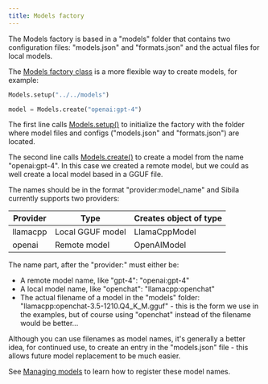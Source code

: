 ```yaml
---
title: Models factory
---
```



The Models factory is based in a "models" folder that contains two configuration files: "models.json" and "formats.json" and the actual files for local models. 

The [Models factory class](../api-reference/models.md) is a more flexible way to create models, for example:

``` python
Models.setup("../../models")

model = Models.create("openai:gpt-4")
```

The first line calls [Models.setup()](../api-reference/models.md#sibila.Models.setup) to initialize the factory with the folder where model files and configs ("models.json" and "formats.json") are located.

The second line calls [Models.create()](../api-reference/models.md#sibila.Models.create) to create a model from the name "openai:gpt-4". In this case we created a remote model, but we could as well create a local model based in a GGUF file.

The names should be in the format "provider:model_name" and Sibila currently supports two providers:

| Provider | Type | Creates object of type |
|----------|------|------------------------|
| llamacpp | Local GGUF model | LlamaCppModel |
| openai   | Remote model | OpenAIModel   |


The name part, after the "provider:" must either be:

- A remote model name, like "gpt-4": "openai:gpt-4"
- A local model name, like "openchat": "llamacpp:openchat"
- The actual filename of a model in the "models" folder: "llamacpp:openchat-3.5-1210.Q4_K_M.gguf" - this is the form we use in the examples, but of course using "openchat" instead of the filename would be better...

Although you can use filenames as model names, it's generally a better idea, for continued use, to create an entry in the "models.json" file  - this allows future model replacement to be much easier.

See [Managing models](models_json.md) to learn how to register these model names.
